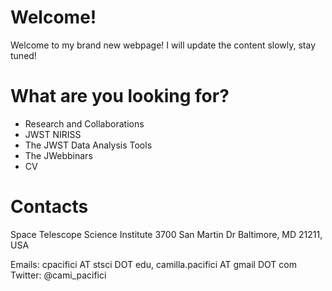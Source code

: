 # Welcome!

Welcome to my brand new webpage! I will update the content slowly, stay tuned!

# What are you looking for?

- Research and Collaborations
- JWST NIRISS
- The JWST Data Analysis Tools
- The JWebbinars
- CV

# Contacts

Space Telescope Science Institute
3700 San Martin Dr
Baltimore, MD 21211, USA

Emails: cpacifici AT stsci DOT edu, camilla.pacifici AT gmail DOT com
Twitter: @cami_pacifici


